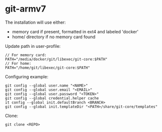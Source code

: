 # git-armv7

The installation will use either:

* memory card if present, formatted in ext4 and labeled 'docker'
* home/ directory if no memory card found

Update path in user-profile:

```
// For memory card:
PATH="/media/docker/git/libexec/git-core:$PATH"
// For home:
PATH="/home/git/libexec/git-core:$PATH"
```

Configuring example:

```
git config --global user.name "<NAME>"
git config --global user.email "<EMAIL>"
git config --global user.password "<TOKEN>"
git config --global credential.helper cache
it config --global init.defaultBranch <BRANCH>
git config --global init.templateDir "<PATH>/share/git-core/templates"
```

Clone:

```
git clone <REPO>
```
